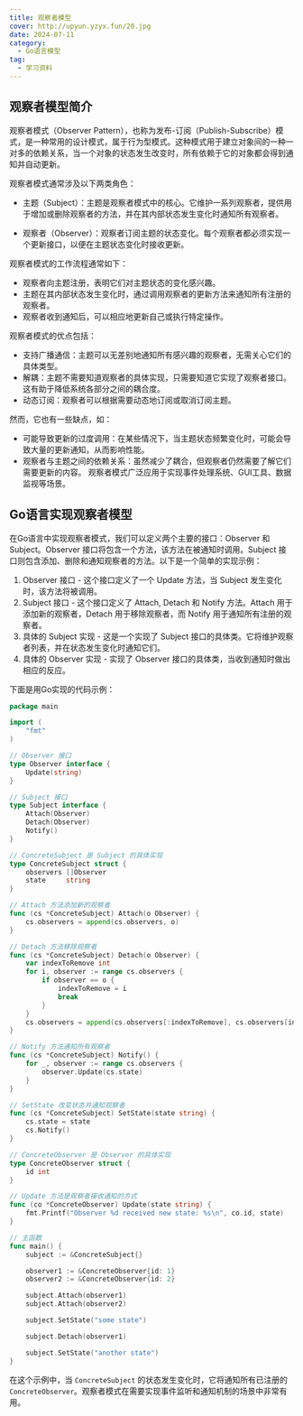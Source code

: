 ```yaml
---
title: 观察者模型
cover: http://upyun.yzyx.fun/20.jpg
date: 2024-07-11
category:
  - Go语言模型
tag:
  - 学习资料
---
```


<!-- more -->
## 观察者模型简介

观察者模式（Observer Pattern），也称为发布-订阅（Publish-Subscribe）模式，是一种常用的设计模式，属于行为型模式。这种模式用于建立对象间的一种一对多的依赖关系，当一个对象的状态发生改变时，所有依赖于它的对象都会得到通知并自动更新。

观察者模式通常涉及以下两类角色：

- 主题（Subject）：主题是观察者模式中的核心。它维护一系列观察者，提供用于增加或删除观察者的方法，并在其内部状态发生变化时通知所有观察者。

- 观察者（Observer）：观察者订阅主题的状态变化。每个观察者都必须实现一个更新接口，以便在主题状态变化时接收更新。

观察者模式的工作流程通常如下：

- 观察者向主题注册，表明它们对主题状态的变化感兴趣。
- 主题在其内部状态发生变化时，通过调用观察者的更新方法来通知所有注册的观察者。
-  观察者收到通知后，可以相应地更新自己或执行特定操作。

观察者模式的优点包括：

- 支持广播通信：主题可以无差别地通知所有感兴趣的观察者，无需关心它们的具体类型。
- 解耦：主题不需要知道观察者的具体实现，只需要知道它实现了观察者接口。这有助于降低系统各部分之间的耦合度。
- 动态订阅：观察者可以根据需要动态地订阅或取消订阅主题。

然而，它也有一些缺点，如：

- 可能导致更新的过度调用：在某些情况下，当主题状态频繁变化时，可能会导致大量的更新通知，从而影响性能。
- 观察者与主题之间的依赖关系：虽然减少了耦合，但观察者仍然需要了解它们需要更新的内容。
  观察者模式广泛应用于实现事件处理系统、GUI工具、数据监视等场景。

## Go语言实现观察者模型

在Go语言中实现观察者模式，我们可以定义两个主要的接口：Observer 和 Subject。Observer 接口将包含一个方法，该方法在被通知时调用。Subject 接口则包含添加、删除和通知观察者的方法。以下是一个简单的实现示例：

1. Observer 接口 - 这个接口定义了一个 Update 方法，当 Subject 发生变化时，该方法将被调用。
2. Subject 接口 - 这个接口定义了 Attach, Detach 和 Notify 方法。Attach 用于添加新的观察者，Detach 用于移除观察者，而 Notify 用于通知所有注册的观察者。
3. 具体的 Subject 实现 - 这是一个实现了 Subject 接口的具体类。它将维护观察者列表，并在状态发生变化时通知它们。
4. 具体的 Observer 实现 - 实现了 Observer 接口的具体类，当收到通知时做出相应的反应。

下面是用Go实现的代码示例：

```go
package main

import (
	"fmt"
)

// Observer 接口
type Observer interface {
	Update(string)
}

// Subject 接口
type Subject interface {
	Attach(Observer)
	Detach(Observer)
	Notify()
}

// ConcreteSubject 是 Subject 的具体实现
type ConcreteSubject struct {
	observers []Observer
	state     string
}

// Attach 方法添加新的观察者
func (cs *ConcreteSubject) Attach(o Observer) {
	cs.observers = append(cs.observers, o)
}

// Detach 方法移除观察者
func (cs *ConcreteSubject) Detach(o Observer) {
	var indexToRemove int
	for i, observer := range cs.observers {
		if observer == o {
			indexToRemove = i
			break
		}
	}
	cs.observers = append(cs.observers[:indexToRemove], cs.observers[indexToRemove+1:]...)
}

// Notify 方法通知所有观察者
func (cs *ConcreteSubject) Notify() {
	for _, observer := range cs.observers {
		observer.Update(cs.state)
	}
}

// SetState 改变状态并通知观察者
func (cs *ConcreteSubject) SetState(state string) {
	cs.state = state
	cs.Notify()
}

// ConcreteObserver 是 Observer 的具体实现
type ConcreteObserver struct {
	id int
}

// Update 方法是观察者接收通知的方式
func (co *ConcreteObserver) Update(state string) {
	fmt.Printf("Observer %d received new state: %s\n", co.id, state)
}

// 主函数
func main() {
	subject := &ConcreteSubject{}

	observer1 := &ConcreteObserver{id: 1}
	observer2 := &ConcreteObserver{id: 2}

	subject.Attach(observer1)
	subject.Attach(observer2)

	subject.SetState("some state")

	subject.Detach(observer1)

	subject.SetState("another state")
}
```

在这个示例中，当 `ConcreteSubject` 的状态发生变化时，它将通知所有已注册的 `ConcreteObserver`。观察者模式在需要实现事件监听和通知机制的场景中非常有用。



